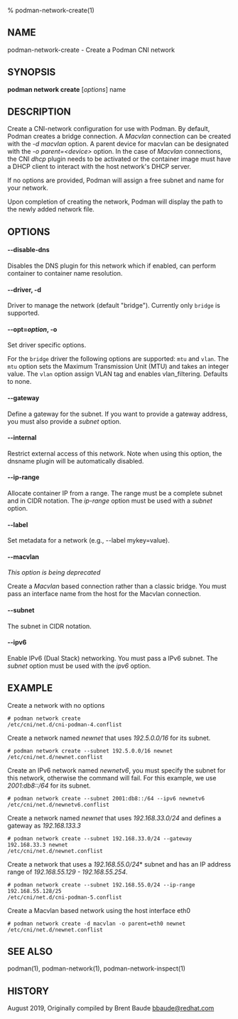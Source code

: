 % podman-network-create(1)

## NAME
podman\-network-create - Create a Podman CNI network

## SYNOPSIS
**podman network create**  [*options*] name

## DESCRIPTION
Create a CNI-network configuration for use with Podman. By default, Podman creates a bridge connection.
A *Macvlan* connection can be created with the *-d macvlan* option. A parent device for macvlan can
be designated with the *-o parent=\<device>* option. In the case of *Macvlan* connections, the
CNI *dhcp* plugin needs to be activated or the container image must have a DHCP client to interact
with the host network's DHCP server.

If no options are provided, Podman will assign a free subnet and name for your network.

Upon completion of creating the network, Podman will display the path to the newly added network file.

## OPTIONS
#### **--disable-dns**

Disables the DNS plugin for this network which if enabled, can perform container to container name
resolution.

#### **--driver**, **-d**

Driver to manage the network (default "bridge").  Currently only `bridge` is supported.

#### **--opt**=*option*, **-o**

Set driver specific options.

For the `bridge` driver the following options are supported: `mtu` and `vlan`.
The `mtu` option sets the Maximum Transmission Unit (MTU) and takes an integer value.
The `vlan` option assign VLAN tag and enables vlan\_filtering. Defaults to none.

#### **--gateway**

Define a gateway for the subnet. If you want to provide a gateway address, you must also provide a
*subnet* option.

#### **--internal**

Restrict external access of this network. Note when using this option, the dnsname plugin will be
automatically disabled.

#### **--ip-range**

Allocate container IP from a range.  The range must be a complete subnet and in CIDR notation.  The *ip-range* option
must be used with a *subnet* option.

#### **--label**

Set metadata for a network (e.g., --label mykey=value).

#### **--macvlan**

*This option is being deprecated*

Create a *Macvlan* based connection rather than a classic bridge.  You must pass an interface name from the host for the
Macvlan connection.

#### **--subnet**

The subnet in CIDR notation.

#### **--ipv6**

Enable IPv6 (Dual Stack) networking. You must pass a IPv6 subnet. The *subnet* option must be used with the *ipv6* option.

## EXAMPLE

Create a network with no options
```
# podman network create
/etc/cni/net.d/cni-podman-4.conflist
```

Create a network named *newnet* that uses *192.5.0.0/16* for its subnet.
```
# podman network create --subnet 192.5.0.0/16 newnet
/etc/cni/net.d/newnet.conflist
```

Create an IPv6 network named *newnetv6*, you must specify the subnet for this network, otherwise the command will fail.
For this example, we use *2001:db8::/64* for its subnet.
```
# podman network create --subnet 2001:db8::/64 --ipv6 newnetv6
/etc/cni/net.d/newnetv6.conflist
```

Create a network named *newnet* that uses *192.168.33.0/24* and defines a gateway as *192.168.133.3*
```
# podman network create --subnet 192.168.33.0/24 --gateway 192.168.33.3 newnet
/etc/cni/net.d/newnet.conflist
```

Create a network that uses a *192.168.55.0/24** subnet and has an IP address range of *192.168.55.129 - 192.168.55.254*.
```
# podman network create --subnet 192.168.55.0/24 --ip-range 192.168.55.128/25
/etc/cni/net.d/cni-podman-5.conflist
```

Create a Macvlan based network using the host interface eth0
```
# podman network create -d macvlan -o parent=eth0 newnet
/etc/cni/net.d/newnet.conflist
```

## SEE ALSO
podman(1), podman-network(1), podman-network-inspect(1)

## HISTORY
August 2019, Originally compiled by Brent Baude <bbaude@redhat.com>

